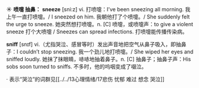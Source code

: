 ☀ <span class="category">**喷嚏 抽鼻：**</span>
<span class="vocabulary">**sneeze**</span> [sni:z] 
<span class="definition">vi. 打喷嚏：</span>I’ve been sneezing all morning. 我上午一直打喷嚏。/ I sneezed on him. 我朝他打了个喷嚏。/ She suddenly felt the urge to sneeze. 她突然想打喷嚏。<span class="definition">n. [C] 喷嚏，或喷嚏声：</span>to give a violent sneeze 打个大喷嚏 / Sneezes can spread infections. 打喷嚏能传播传染病。

<span class="vocabulary">**sniff**</span> [snɪf] 
<span class="definition">vi.（尤指哭泣、感冒等时）发出声音地把空气从鼻子吸入，即抽鼻子：</span>I couldn’t stop sneezing. 我一个劲儿地打喷嚏。/ She wiped her eyes and sniffed loudly. 她抹了抹眼睛，哧哧地抽着鼻子。<span class="definition">n. [C] 抽鼻子；抽鼻子声：</span>His sobs soon turned to sniffs. 不多时，他的呜咽变成了啜泣。 

· 表示“哭泣”的词群见[[../../13心理情绪/17悲伤 忧郁 难过 想念 哭泣]]
